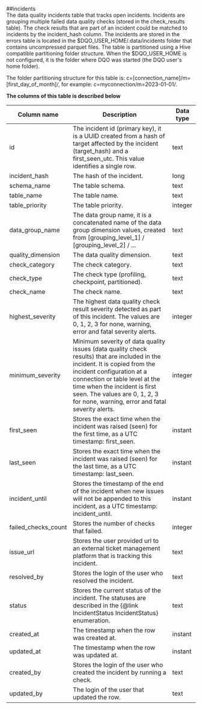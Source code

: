 ##incidents  
The data quality incidents table that tracks open incidents. Incidents are grouping multiple failed data quality checks (stored in the check_results table).
 The check results that are part of an incident could be matched to incidents by the incident_hash column.
 The incidents are stored in the errors table is located in the $DQO_USER_HOME/.data/incidents folder that contains uncompressed parquet files.
 The table is partitioned using a Hive compatible partitioning folder structure. When the $DQO_USER_HOME is not configured, it is the folder where DQO was started (the DQO user&#x27;s home folder).

 The folder partitioning structure for this table is:
 c&#x3D;[connection_name]/m&#x3D;[first_day_of_month]/, for example: c&#x3D;myconnection/m&#x3D;2023-01-01/.  
  
**The columns of this table is described below**  
  
| Column name | Description | Data type |
|-------------|-------------|-----------|
 | id | The incident id (primary key), it is a UUID created from a hash of target affected by the incident (target_hash) and a first_seen_utc. This value identifies a single row. | text |
 | incident_hash | The hash of the incident. | long |
 | schema_name | The table schema. | text |
 | table_name | The table name. | text |
 | table_priority | The table priority. | integer |
 | data_group_name | The data group name, it is a concatenated name of the data group dimension values, created from [grouping_level_1] / [grouping_level_2] / ... | text |
 | quality_dimension | The data quality dimension. | text |
 | check_category | The check category. | text |
 | check_type | The check type (profiling, checkpoint, partitioned). | text |
 | check_name | The check name. | text |
 | highest_severity | The highest data quality check result severity detected as part of this incident. The values are 0, 1, 2, 3 for none, warning, error and fatal severity alerts. | integer |
 | minimum_severity | Minimum severity of data quality issues (data quality check results) that are included in the incident. It is copied from the incident configuration at a connection or table level at the time when the incident is first seen. The values are 0, 1, 2, 3 for none, warning, error and fatal severity alerts. | integer |
 | first_seen | Stores the exact time when the incident was raised (seen) for the first time, as a UTC timestamp: first_seen. | instant |
 | last_seen | Stores the exact time when the incident was raised (seen) for the last time, as a UTC timestamp: last_seen. | instant |
 | incident_until | Stores the timestamp of the end of the incident when new issues will not be appended to this incident, as a UTC timestamp: incident_until. | instant |
 | failed_checks_count | Stores the number of checks that failed. | integer |
 | issue_url | Stores the user provided url to an external ticket management platform that is tracking this incident. | text |
 | resolved_by | Stores the login of the user who resolved the incident. | text |
 | status | Stores the current status of the incident. The statuses are described in the {@link IncidentStatus IncidentStatus} enumeration. | text |
 | created_at | The timestamp when the row was created at. | instant |
 | updated_at | The timestamp when the row was updated at. | instant |
 | created_by | Stores the login of the user who created the incident by running a check. | text |
 | updated_by | The login of the user that updated the row. | text |
